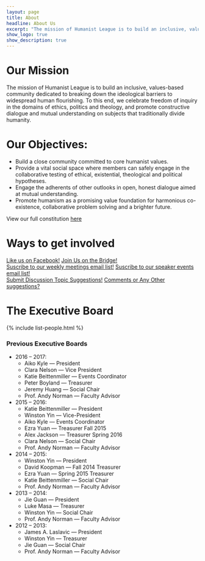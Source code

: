 ```yaml
---
layout: page
title: About
headline: About Us
excerpt: "The mission of Humanist League is to build an inclusive, values-based community"
show_logo: true
show_description: true
---
```


# Our Mission
The mission of Humanist League is to build an inclusive, values-based community dedicated to breaking down the ideological barriers to widespread human flourishing.  To this end, we celebrate freedom of inquiry in the domains of ethics, politics and theology, and promote constructive dialogue and mutual understanding on subjects that traditionally divide humanity.

# Our Objectives:
* Build a close community committed to core humanist values.
* Provide a vital social space where members can safely engage in the collaborative testing of ethical, existential, theological and political hypotheses.
* Engage the adherents of other outlooks in open, honest dialogue aimed at mutual understanding.
* Promote humanism as a promising value foundation for harmonious co-existence, collaborative problem solving and a brighter future.

View our full constitution <a href="http://goo.gl/s3DSX" target="_blank">here</a>

# Ways to get involved

<div class='center-btns'>
<a href="https://www.facebook.com/CmuHumanistLeague" class="btn">Like us on Facebook!</a>
<a href="https://thebridge.cmu.edu/organization/humanistleague" class="btn">Join Us on the Bridge!</a>
</div>

<div class='center-btns'>
<a href="http://eepurl.com/D695H" class="btn">Suscribe to our weekly meetings email list!</a>
<a href="http://eepurl.com/cowLOL" class="btn">Suscribe to our speaker events email list!</a>
</div>

<div class='center-btns'>
<a href="https://docs.google.com/forms/d/129-eNF2YB-39xDZZXxbOHhGzTqycT8Xjcpgxle8i7ZY/viewform?usp=send_form" class="btn">Submit Discussion Topic Suggestions!</a>
<a href="https://docs.google.com/forms/d/1JEfAUiviqwHfZCe3GCEQ0cBIweWzw5vYocsqDZFoZPU/viewform?usp=send_form" class="btn">Comments or Any Other suggestions?</a>
</div>

# The Executive Board

{% include list-people.html %}

### Previous Executive Boards
- 2016 – 2017: 
  - Aiko Kyle &#8213; President
  - Clara Nelson &#8213; Vice President
  - Katie Beittenmiller &#8213; Events Coordinator
  - Peter Boyland &#8213; Treasurer
  - Jeremy Huang &#8213; Social Chair
  - Prof. Andy Norman &#8213; Faculty Advisor
- 2015 – 2016: 
  - Katie Beittenmiller &#8213; President
  - Winston Yin &#8213; Vice-President
  - Aiko Kyle &#8213; Events Coordinator
  - Ezra Yuan &#8213; Treasurer Fall 2015
  - Alex Jackson &#8213; Treasurer Spring 2016
  - Clara Nelson &#8213; Social Chair
  - Prof. Andy Norman &#8213; Faculty Advisor
- 2014 – 2015: 
  - Winston Yin &#8213; President
  - David Koopman &#8213; Fall 2014 Treasurer
  - Ezra Yuan &#8213; Spring 2015 Treasurer
  - Katie Beittenmiller &#8213; Social Chair
  - Prof. Andy Norman &#8213; Faculty Advisor
- 2013 – 2014: 
  - Jie Guan &#8213; President
  - Luke Masa &#8213; Treasurer
  - Winston Yin &#8213; Social Chair
  - Prof. Andy Norman &#8213; Faculty Advisor
- 2012 – 2013: 
  - James A. Laslavic &#8213; President
  - Winston Yin &#8213; Treasurer
  - Jie Guan &#8213; Social Chair
  - Prof. Andy Norman &#8213; Faculty Advisor
